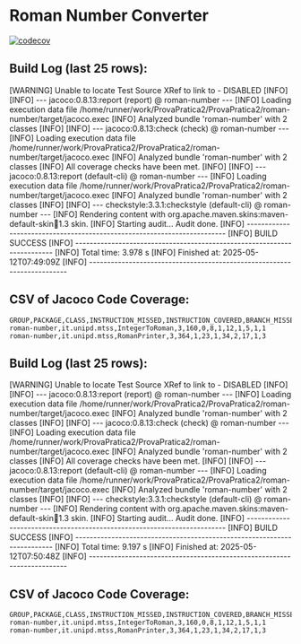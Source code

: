 # Roman Number Converter
[![codecov](https://codecov.io/gh/Obliteratore/ProvaPratica2/graph/badge.svg?token=NBFHJAEEA8)](https://codecov.io/gh/Obliteratore/ProvaPratica2)
## Build Log (last 25 rows):

[WARNING] Unable to locate Test Source XRef to link to - DISABLED
[INFO] 
[INFO] --- jacoco:0.8.13:report (report) @ roman-number ---
[INFO] Loading execution data file /home/runner/work/ProvaPratica2/ProvaPratica2/roman-number/target/jacoco.exec
[INFO] Analyzed bundle 'roman-number' with 2 classes
[INFO] 
[INFO] --- jacoco:0.8.13:check (check) @ roman-number ---
[INFO] Loading execution data file /home/runner/work/ProvaPratica2/ProvaPratica2/roman-number/target/jacoco.exec
[INFO] Analyzed bundle 'roman-number' with 2 classes
[INFO] All coverage checks have been met.
[INFO] 
[INFO] --- jacoco:0.8.13:report (default-cli) @ roman-number ---
[INFO] Loading execution data file /home/runner/work/ProvaPratica2/ProvaPratica2/roman-number/target/jacoco.exec
[INFO] Analyzed bundle 'roman-number' with 2 classes
[INFO] 
[INFO] --- checkstyle:3.3.1:checkstyle (default-cli) @ roman-number ---
[INFO] Rendering content with org.apache.maven.skins:maven-default-skin:jar:1.3 skin.
[INFO] Starting audit...
Audit done.
[INFO] ------------------------------------------------------------------------
[INFO] BUILD SUCCESS
[INFO] ------------------------------------------------------------------------
[INFO] Total time:  3.978 s
[INFO] Finished at: 2025-05-12T07:49:09Z
[INFO] ------------------------------------------------------------------------

## CSV of Jacoco Code Coverage:
```csv
GROUP,PACKAGE,CLASS,INSTRUCTION_MISSED,INSTRUCTION_COVERED,BRANCH_MISSED,BRANCH_COVERED,LINE_MISSED,LINE_COVERED,COMPLEXITY_MISSED,COMPLEXITY_COVERED,METHOD_MISSED,METHOD_COVERED
roman-number,it.unipd.mtss,IntegerToRoman,3,160,0,8,1,12,1,5,1,1
roman-number,it.unipd.mtss,RomanPrinter,3,364,1,23,1,34,2,17,1,3
```
## Build Log (last 25 rows):

[WARNING] Unable to locate Test Source XRef to link to - DISABLED
[INFO] 
[INFO] --- jacoco:0.8.13:report (report) @ roman-number ---
[INFO] Loading execution data file /home/runner/work/ProvaPratica2/ProvaPratica2/roman-number/target/jacoco.exec
[INFO] Analyzed bundle 'roman-number' with 2 classes
[INFO] 
[INFO] --- jacoco:0.8.13:check (check) @ roman-number ---
[INFO] Loading execution data file /home/runner/work/ProvaPratica2/ProvaPratica2/roman-number/target/jacoco.exec
[INFO] Analyzed bundle 'roman-number' with 2 classes
[INFO] All coverage checks have been met.
[INFO] 
[INFO] --- jacoco:0.8.13:report (default-cli) @ roman-number ---
[INFO] Loading execution data file /home/runner/work/ProvaPratica2/ProvaPratica2/roman-number/target/jacoco.exec
[INFO] Analyzed bundle 'roman-number' with 2 classes
[INFO] 
[INFO] --- checkstyle:3.3.1:checkstyle (default-cli) @ roman-number ---
[INFO] Rendering content with org.apache.maven.skins:maven-default-skin:jar:1.3 skin.
[INFO] Starting audit...
Audit done.
[INFO] ------------------------------------------------------------------------
[INFO] BUILD SUCCESS
[INFO] ------------------------------------------------------------------------
[INFO] Total time:  9.197 s
[INFO] Finished at: 2025-05-12T07:50:48Z
[INFO] ------------------------------------------------------------------------

## CSV of Jacoco Code Coverage:
```csv
GROUP,PACKAGE,CLASS,INSTRUCTION_MISSED,INSTRUCTION_COVERED,BRANCH_MISSED,BRANCH_COVERED,LINE_MISSED,LINE_COVERED,COMPLEXITY_MISSED,COMPLEXITY_COVERED,METHOD_MISSED,METHOD_COVERED
roman-number,it.unipd.mtss,IntegerToRoman,3,160,0,8,1,12,1,5,1,1
roman-number,it.unipd.mtss,RomanPrinter,3,364,1,23,1,34,2,17,1,3
```
